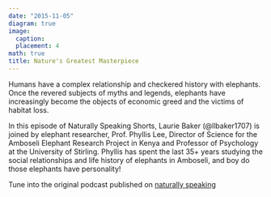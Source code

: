 ```yaml
---
date: "2015-11-05"
diagram: true
image:
  caption: 
  placement: 4
math: true
title: Nature's Greatest Masterpiece
---
```


Humans have a complex relationship and checkered history with elephants. Once the revered subjects of myths and legends, elephants have increasingly become the objects of economic greed and the victims of habitat loss.

In this episode of Naturally Speaking Shorts, Laurie Baker (@llbaker1707) is joined by elephant researcher, Prof. Phyllis Lee, Director of Science for the Amboseli Elephant Research Project in Kenya and Professor of Psychology at the University of Stirling. Phyllis has spent the last 35+ years studying the social relationships and life history of elephants in Amboseli, and boy do those elephants have personality!

Tune into the original podcast published on [naturally speaking](https://naturallyspeaking.blog/2015/11/05/episode-32-natures-greatest-masterpiece/)
